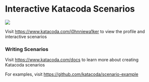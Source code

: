 # Interactive Katacoda Scenarios

[![](http://shields.katacoda.com/katacoda/j0hnniewa1ker/count.svg)](https://www.katacoda.com/j0hnniewa1ker "Get your profile on Katacoda.com")

Visit https://www.katacoda.com/j0hnniewa1ker to view the profile and interactive scenarios

### Writing Scenarios
Visit https://www.katacoda.com/docs to learn more about creating Katacoda scenarios

For examples, visit https://github.com/katacoda/scenario-example

